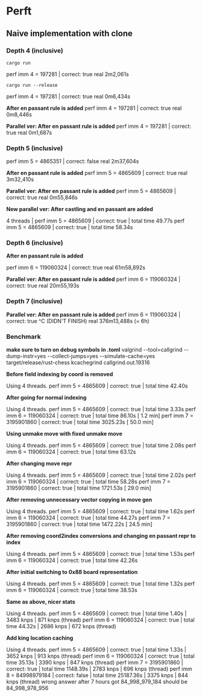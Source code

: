 # Perft

## Naive implementation with clone

### Depth 4 (inclusive)

`cargo run`

perf imm 4 = 197281 | correct: true
real    2m2,061s

`cargo run --release`

perf imm 4 = 197281 | correct: true
real    0m6,434s

**After en passant rule is added**
perf imm 4 = 197281 | correct: true
real	0m8,446s

**Parallel ver: After en passant rule is added**
perf imm 4 = 197281 | correct: true
real	0m1,687s

### Depth 5  (inclusive)

perf imm 5 = 4865351 | correct: false
real    2m37,604s

**After en passant rule is added**
perf imm 5 = 4865609 | correct: true
real	3m32,410s

**Parallel ver: After en passant rule is added**
perf imm 5 = 4865609 | correct: true
real	0m55,846s

**New parallel ver: After castling and en passant are added**

4 threads | perf imm 5 =    4865609 | correct: true | total time   49.77s
perf imm 5 =    4865609 | correct: true | total time   58.34s

### Depth 6  (inclusive)

**After en passant rule is added**

perf imm 6 = 119060324 | correct: true
real	61m58,892s

**Parallel ver: After en passant rule is added**
perf imm 6 = 119060324 | correct: true
real	20m55,193s

### Depth 7 (inclusive)

**Parallel ver: After en passant rule is added**
perf imm 6 = 119060324 | correct: true
^C (DIDN'T FINISH)
real	376m13,488s (= 6h)

### Benchmark

**make sure to turn on debug symbols in .toml**
valgrind --tool=callgrind --dump-instr=yes --collect-jumps=yes --simulate-cache=yes target/release/rust-chess
kcachegrind callgrind.out.19316

**Before field indexing by coord is removed**

Using 4 threads.
perf imm 5 =    4865609 | correct: true | total time   42.40s

**After going for normal indexing**

Using 4 threads.
perf imm 5 =    4865609 | correct: true | total time    3.33s
perf imm 6 =  119060324 | correct: true | total time   86.10s   [  1.2 min]
perf imm 7 = 3195901860 | correct: true | total time 3025.23s   [ 50.0 min]

**Using unmake move with fixed unmake move**

Using 4 threads.
perf imm 5 =    4865609 | correct: true | total time    2.08s
perf imm 6 =  119060324 | correct: true | total time   63.12s

**After changing move repr**

Using 4 threads.
perf imm 5 =    4865609 | correct: true | total time    2.02s
perf imm 6 =  119060324 | correct: true | total time   58.28s
perf imm 7 = 3195901860 | correct: true | total time 1721.53s  [ 29.0 min]

**After removing unnecessary vector copying in move gen**

Using 4 threads.
perf imm 5 =    4865609 | correct: true | total time    1.62s
perf imm 6 =  119060324 | correct: true | total time   44.27s
perf imm 7 = 3195901860 | correct: true | total time 1472.22s [ 24.5 min]

**After removing coord2index conversions and changing en passant repr to index**

Using 4 threads.
perf imm 5 =    4865609 | correct: true | total time    1.53s
perf imm 6 =  119060324 | correct: true | total time   42.26s

**After initial switching to 0x88 board representation**

Using 4 threads.
perf imm 5 =    4865609 | correct: true | total time    1.32s
perf imm 6 =  119060324 | correct: true | total time   38.53s

**Same as above, nicer stats**

Using 4 threads.
perf imm 5 =    4865609 | correct: true | total time    1.40s |  3483 knps |   871 knps (thread)
perf imm 6 =  119060324 | correct: true | total time   44.32s |  2686 knps |   672 knps (thread)

**Add king location caching**

Using 4 threads.
perf imm 5 =    4865609  | correct: true  | total time     1.33s |  3652 knps |   913 knps (thread)
perf imm 6 =  119060324  | correct: true  | total time    35.13s |  3390 knps |   847 knps (thread)
perf imm 7 = 3195901860  | correct: true  | total time  1148.39s |  2783 knps |   696 knps (thread)
perf imm 8 = 84998979184 | correct: false | total time 25187.36s |  3375 knps |   844 knps (thread)
wrong answer after 7 hours
got       84_998_979_184
should be 84_998_978_956

